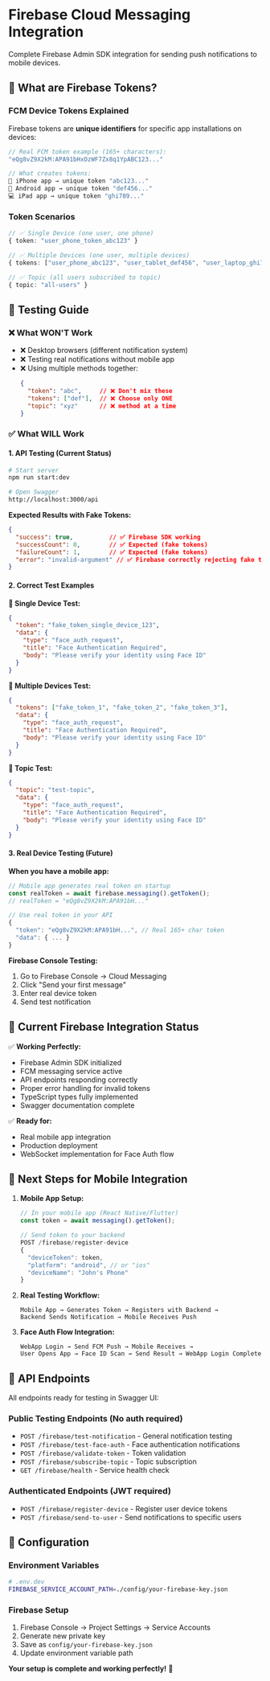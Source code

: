 # Firebase Cloud Messaging Integration

Complete Firebase Admin SDK integration for sending push notifications to mobile devices.

## 📱 What are Firebase Tokens?

### **FCM Device Tokens Explained**
Firebase tokens are **unique identifiers** for specific app installations on devices:

```typescript
// Real FCM token example (165+ characters):
"eQg8vZ9X2kM:APA91bHxOzWF7Zx8q1YpABC123..." 

// What creates tokens:
📱 iPhone app → unique token "abc123..."
📱 Android app → unique token "def456..." 
💻 iPad app → unique token "ghi789..."
```

### **Token Scenarios**
```typescript
// ✅ Single Device (one user, one phone)
{ token: "user_phone_token_abc123" }

// ✅ Multiple Devices (one user, multiple devices)  
{ tokens: ["user_phone_abc123", "user_tablet_def456", "user_laptop_ghi789"] }

// ✅ Topic (all users subscribed to topic)
{ topic: "all-users" }
```

## 🧪 Testing Guide

### **❌ What WON'T Work**
- ❌ Desktop browsers (different notification system)
- ❌ Testing real notifications without mobile app
- ❌ Using multiple methods together:
  ```json
  {
    "token": "abc",     // ❌ Don't mix these
    "tokens": ["def"],  // ❌ Choose only ONE
    "topic": "xyz"      // ❌ method at a time
  }
  ```

### **✅ What WILL Work**

#### **1. API Testing (Current Status)**
```bash
# Start server
npm run start:dev

# Open Swagger
http://localhost:3000/api
```

**Expected Results with Fake Tokens:**
```json
{
  "success": true,          // ✅ Firebase SDK working
  "successCount": 0,        // ✅ Expected (fake tokens)
  "failureCount": 1,        // ✅ Expected (fake tokens)
  "error": "invalid-argument" // ✅ Firebase correctly rejecting fake tokens
}
```

#### **2. Correct Test Examples**

**🎯 Single Device Test:**
```json
{
  "token": "fake_token_single_device_123",
  "data": {
    "type": "face_auth_request",
    "title": "Face Authentication Required",
    "body": "Please verify your identity using Face ID"
  }
}
```

**🎯 Multiple Devices Test:**
```json
{
  "tokens": ["fake_token_1", "fake_token_2", "fake_token_3"],
  "data": {
    "type": "face_auth_request", 
    "title": "Face Authentication Required",
    "body": "Please verify your identity using Face ID"
  }
}
```

**🎯 Topic Test:**
```json
{
  "topic": "test-topic",
  "data": {
    "type": "face_auth_request",
    "title": "Face Authentication Required", 
    "body": "Please verify your identity using Face ID"
  }
}
```

#### **3. Real Device Testing (Future)**

**When you have a mobile app:**
```typescript
// Mobile app generates real token on startup
const realToken = await firebase.messaging().getToken();
// realToken = "eQg8vZ9X2kM:APA91bH..."

// Use real token in your API
{
  "token": "eQg8vZ9X2kM:APA91bH...", // Real 165+ char token
  "data": { ... }
}
```

**Firebase Console Testing:**
1. Go to Firebase Console → Cloud Messaging
2. Click "Send your first message"
3. Enter real device token
4. Send test notification

## 🎯 Current Firebase Integration Status

✅ **Working Perfectly:**
- Firebase Admin SDK initialized
- FCM messaging service active
- API endpoints responding correctly
- Proper error handling for invalid tokens
- TypeScript types fully implemented
- Swagger documentation complete

✅ **Ready for:**
- Real mobile app integration
- Production deployment
- WebSocket implementation for Face Auth flow

## 📱 Next Steps for Mobile Integration

1. **Mobile App Setup:**
   ```typescript
   // In your mobile app (React Native/Flutter)
   const token = await messaging().getToken();
   
   // Send token to your backend
   POST /firebase/register-device
   {
     "deviceToken": token,
     "platform": "android", // or "ios"
     "deviceName": "John's Phone"
   }
   ```

2. **Real Testing Workflow:**
   ```
   Mobile App → Generates Token → Registers with Backend → 
   Backend Sends Notification → Mobile Receives Push
   ```

3. **Face Auth Flow Integration:**
   ```
   WebApp Login → Send FCM Push → Mobile Receives → 
   User Opens App → Face ID Scan → Send Result → WebApp Login Complete
   ```

## 🚀 API Endpoints

All endpoints ready for testing in Swagger UI:

### **Public Testing Endpoints** (No auth required)
- `POST /firebase/test-notification` - General notification testing
- `POST /firebase/test-face-auth` - Face authentication notifications  
- `POST /firebase/validate-token` - Token validation
- `POST /firebase/subscribe-topic` - Topic subscription
- `GET /firebase/health` - Service health check

### **Authenticated Endpoints** (JWT required)
- `POST /firebase/register-device` - Register user device tokens
- `POST /firebase/send-to-user` - Send notifications to specific users

## 🔧 Configuration

### **Environment Variables**
```bash
# .env.dev
FIREBASE_SERVICE_ACCOUNT_PATH=./config/your-firebase-key.json
```

### **Firebase Setup**
1. Firebase Console → Project Settings → Service Accounts
2. Generate new private key
3. Save as `config/your-firebase-key.json`
4. Update environment variable path

**Your setup is complete and working perfectly!** 🎉 